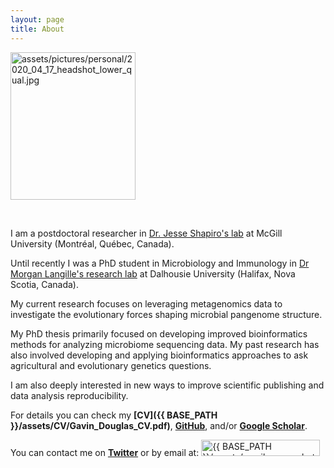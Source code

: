 ```yaml
---
layout: page
title: About
---
```


<td class="left">
        <img src="{{ BASE_PATH }}/assets/pictures/personal/2020_04_17_headshot_lower_qual.jpg" alt="assets/pictures/personal/2020_04_17_headshot_lower_qual.jpg" title="2020_04_17_headshot_lower_qual" align="middle" height="236" width="200">
</td>

<p>
<br />
</p>

I am a postdoctoral researcher in [Dr. Jesse Shapiro's lab](http://www.shapirolab.ca/) at McGill University (Montréal, Québec, Canada).

Until recently I was a PhD student in Microbiology and Immunology in [Dr Morgan Langille's research lab](http://morganlangille.com) at Dalhousie University (Halifax, Nova Scotia, Canada).

My current research focuses on leveraging metagenomics data to investigate the evolutionary forces shaping microbial pangenome structure.

My PhD thesis primarily focused on developing improved bioinformatics methods for analyzing microbiome sequencing data. My past research has also involved developing and applying bioinformatics approaches to ask agricultural and evolutionary genetics questions.

I am also deeply interested in new ways to improve scientific publishing and data analysis reproducibility.

For details you can check my **[CV]({{ BASE_PATH }}/assets/CV/Gavin_Douglas_CV.pdf)**, **[GitHub](https://github.com/gavinmdouglas)**, and/or **[Google Scholar](https://scholar.google.ca/citations?hl=en&user=EhhXPUkAAAAJ)**.

You can contact me on **[Twitter](https://twitter.com/gavin_m_douglas)** or by email at: <img src="{{ BASE_PATH }}/assets/gmail_screenshot.jpg" alt="{{ BASE_PATH }}/assets/gmail_screenshot.jpg" title="gmail" width="190" height="26">
